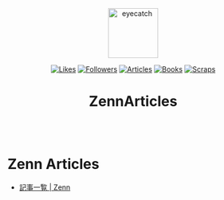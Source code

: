 <div align="center">

<img src="https://emoji2svg.deno.dev/api/🔵" alt="eyecatch" height="100">

[![Likes](https://badgen.org/img/zenn/doremire/likes?style=flat)](https://zenn.dev/doremire)
[![Followers](https://badgen.org/img/zenn/doremire/followers?style=flat)](https://zenn.dev/doremire)
[![Articles](https://badgen.org/img/zenn/doremire/articles?style=flat)](https://zenn.dev/doremire)
[![Books](https://badgen.org/img/zenn/doremire/books?style=flat)](https://zenn.dev/doremire?tab=books)
[![Scraps](https://badgen.org/img/zenn/doremire/scraps?style=flat)](https://zenn.dev/doremire?tab=scraps)

# ZennArticles

<br>
<br>


</div>


# Zenn Articles

- [記事一覧 | Zenn](https://zenn.dev/doremire)
